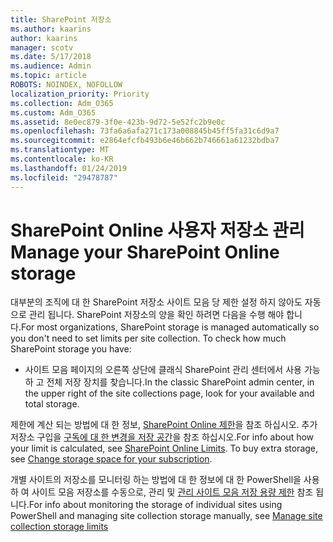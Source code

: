 ```yaml
---
title: SharePoint 저장소
ms.author: kaarins
author: kaarins
manager: scotv
ms.date: 5/17/2018
ms.audience: Admin
ms.topic: article
ROBOTS: NOINDEX, NOFOLLOW
localization_priority: Priority
ms.collection: Adm_O365
ms.custom: Adm_O365
ms.assetid: 8e0ec879-3f0e-423b-9d72-5e52fc2b9e0c
ms.openlocfilehash: 73fa6a6afa271c173a008845b45ff5fa31c6d9a7
ms.sourcegitcommit: e2864efcfb493b6e46b662b746661a61232bdba7
ms.translationtype: MT
ms.contentlocale: ko-KR
ms.lasthandoff: 01/24/2019
ms.locfileid: "29478787"
---
```

# <a name="manage-your-sharepoint-online-storage"></a><span data-ttu-id="deeb6-102">SharePoint Online 사용자 저장소 관리</span><span class="sxs-lookup"><span data-stu-id="deeb6-102">Manage your SharePoint Online storage</span></span>

<span data-ttu-id="deeb6-p101">대부분의 조직에 대 한 SharePoint 저장소 사이트 모음 당 제한 설정 하지 않아도 자동으로 관리 됩니다. SharePoint 저장소의 양을 확인 하려면 다음을 수행 해야 합니다.</span><span class="sxs-lookup"><span data-stu-id="deeb6-p101">For most organizations, SharePoint storage is managed automatically so you don't need to set limits per site collection. To check how much SharePoint storage you have:</span></span>
  
- <span data-ttu-id="deeb6-105">사이트 모음 페이지의 오른쪽 상단에 클래식 SharePoint 관리 센터에서 사용 가능 하 고 전체 저장 장치를 찾습니다.</span><span class="sxs-lookup"><span data-stu-id="deeb6-105">In the classic SharePoint admin center, in the upper right of the site collections page, look for your available and total storage.</span></span>
    
<span data-ttu-id="deeb6-p102">제한에 계산 되는 방법에 대 한 정보, [SharePoint Online 제한](https://go.microsoft.com/fwlink/p/?LinkID=856113)을 참조 하십시오. 추가 저장소 구입을 [구독에 대 한 변경을 저장 공간](https://go.microsoft.com/fwlink/?linkid=866428)을 참조 하십시오.</span><span class="sxs-lookup"><span data-stu-id="deeb6-p102">For info about how your limit is calculated, see [SharePoint Online Limits](https://go.microsoft.com/fwlink/p/?LinkID=856113). To buy extra storage, see [Change storage space for your subscription](https://go.microsoft.com/fwlink/?linkid=866428).</span></span>
  
<span data-ttu-id="deeb6-108">개별 사이트의 저장소를 모니터링 하는 방법에 대 한 정보에 대 한 PowerShell을 사용 하 여 사이트 모음 저장소를 수동으로, 관리 및 [관리 사이트 모음 저장 용량 제한](https://go.microsoft.com/fwlink/?linkid=867833) 참조 됩니다.</span><span class="sxs-lookup"><span data-stu-id="deeb6-108">For info about monitoring the storage of individual sites using PowerShell and managing site collection storage manually, see [Manage site collection storage limits](https://go.microsoft.com/fwlink/?linkid=867833)</span></span>
  

